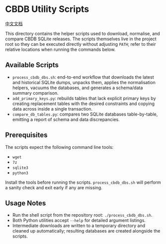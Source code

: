 # CBDB Utility Scripts

[中文文档](./README.zh.md)

This directory contains the helper scripts used to download, normalise, and compare CBDB SQLite releases. The scripts themselves live in the project root so they can be executed directly without adjusting `PATH`; refer to their relative locations when running the commands below.

## Available Scripts

- `process_cbdb_dbs.sh`: end-to-end workflow that downloads the latest and historical SQLite dumps, unpacks them, applies the normalisation helpers, vacuums the databases, and generates a schema/data summary comparison.
- `add_primary_keys.py`: rebuilds tables that lack explicit primary keys by creating replacement tables with the desired constraints and copying data across inside a single transaction.
- `compare_db_tables.py`: compares two SQLite databases table-by-table, emitting a report of schema and data discrepancies.

## Prerequisites

The scripts expect the following command line tools:

- `wget`
- `7z`
- `sqlite3`
- `python3`

Install the tools before running the scripts. `process_cbdb_dbs.sh` will perform a sanity check and exit early if any are missing.

## Usage Notes

- Run the shell script from the repository root: `./process_cbdb_dbs.sh`.
- Both Python utilities accept `--help` for detailed argument listings.
- Intermediate downloads are written to a temporary directory and cleaned up automatically; resulting databases are created alongside the scripts.

